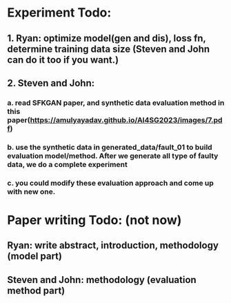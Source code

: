 # Experiment Todo:

## 1. Ryan: optimize model(gen and dis), loss fn, determine training data size (Steven and John can do it too if you want.)

## 2. Steven and John: 
### a. read SFKGAN paper, and synthetic data evaluation method in this paper(https://amulyayadav.github.io/AI4SG2023/images/7.pdf)
### b. use the synthetic data in generated_data/fault_01 to build evaluation model/method. After we generate all type of faulty data, we do a complete experiment
### c. you could modify these evaluation approach and come up with new one.


# Paper writing Todo: (not now)

## Ryan: write abstract, introduction, methodology (model part)
## Steven and John: methodology (evaluation method part)
